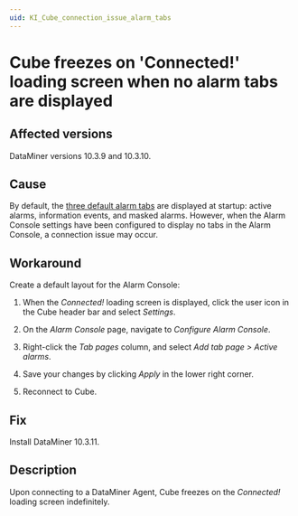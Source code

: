 ```yaml
---
uid: KI_Cube_connection_issue_alarm_tabs
---
```


# Cube freezes on 'Connected!' loading screen when no alarm tabs are displayed

## Affected versions

DataMiner versions 10.3.9 and 10.3.10.

## Cause

By default, the [three default alarm tabs](xref:ChangingTheAlarmConsoleLayout#the-three-default-alarm-tabs) are displayed at startup: active alarms, information events, and masked alarms. However, when the Alarm Console settings have been configured to display no tabs in the Alarm Console, a connection issue may occur.

## Workaround

Create a default layout for the Alarm Console:

1. When the *Connected!* loading screen is displayed, click the user icon in the Cube header bar and select *Settings*.

1. On the *Alarm Console* page, navigate to *Configure Alarm Console*.

1. Right-click the *Tab pages* column, and select *Add tab page > Active alarms*.

1. Save your changes by clicking *Apply* in the lower right corner.

1. Reconnect to Cube.

## Fix

Install DataMiner 10.3.11<!--RN 37436-->.

## Description

Upon connecting to a DataMiner Agent, Cube freezes on the *Connected!* loading screen indefinitely.
